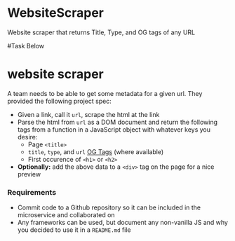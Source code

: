# WebsiteScraper
Website scraper that returns Title, Type, and OG tags of any URL

#Task Below


# website scraper

A team needs to be able to get some metadata for a given url. They provided the following project spec:

- Given a link, call it `url`, scrape the html at the link
- Parse the html from `url` as a DOM document and return the following tags from a function in a JavaScript object with whatever keys you desire:
	- Page `<title>`
	- `title`, `type`, and `url` [OG Tags](https://ogp.me/) (where available)
	- First occurence of `<h1>` or `<h2>`
- **Optionally:** add the above data to a `<div>` tag on the page for a nice preview

### Requirements

- Commit code to a Github repository so it can be included in the microservice and collaborated on
- Any frameworks can be used, but document any non-vanilla JS and why you decided to use it in a `README.md` file
